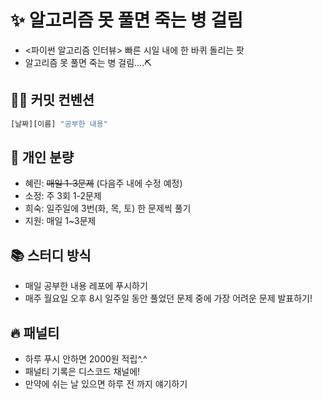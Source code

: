 # ✨ 알고리즘 못 풀면 죽는 병 걸림
- <파이썬 알고리즘 인터뷰> 빠른 시일 내에 한 바퀴 돌리는 팟
- 알고리즘 못 풀면 죽는 병 걸림....⛏
## 👩‍💻 커밋 컨벤션
```python
[날짜][이름] "공부한 내용"
```

## 📂 개인 분량
- 혜린: ~~매일 1-3문제~~ (다음주 내에 수정 예정)  
- 소정: 주 3회 1-2문제
- 희숙: 일주일에 3번(화, 목, 토) 한 문제씩 풀기
- 지원: 매일 1~3문제
## 📚 스터디 방식
- 매일 공부한 내용 레포에 푸시하기
- 매주 월요일 오후 8시 일주일 동안 풀었던 문제 중에 가장 어려운 문제 발표하기! 
## 🔥 패널티
- 하루 푸시 안하면 2000원 적립^.^
- 패널티 기록은 디스코드 채널에!
- 만약에 쉬는 날 있으면 하루 전 까지 얘기하기

